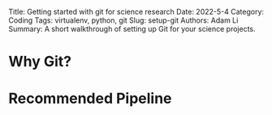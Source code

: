 Title: Getting started with git for science research
Date: 2022-5-4
Category: Coding
Tags: virtualenv, python, git
Slug: setup-git
Authors: Adam Li
Summary: A short walkthrough of setting up Git for your science projects.

# Why Git?

# Recommended Pipeline